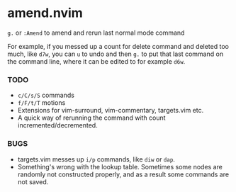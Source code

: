 # amend.nvim

`g.` or `:Amend` to amend and rerun last normal mode command

For example, if you messed up a count for delete command and deleted too much, like `d7w`,
you can `u` to undo and then `g.` to put that last command on the command line, where it
can be edited to for example `d6w`.

### TODO

- `c/C/s/S` commands
- `f/F/t/T` motions
- Extensions for vim-surround, vim-commentary, targets.vim etc.
- A quick way of rerunning the command with count incremented/decremented.

### BUGS

- targets.vim messes up `i/p` commands, like `diw` or `dap`.
- Something's wrong with the lookup table. Sometimes some nodes are randomly not
  constructed properly, and as a result some commands are not saved.
